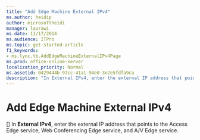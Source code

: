 ```yaml
---
title: "Add Edge Machine External IPv4"
ms.author: heidip
author: microsoftheidi
manager: laurawi
ms.date: 11/17/2014
ms.audience: ITPro
ms.topic: get-started-article
f1_keywords:
- ms.lync.tb.AddEdgeMachineExternalIPv4Page
ms.prod: office-online-server
localization_priority: Normal
ms.assetid: 0429444b-97cc-41a1-94e0-3e2e5fdfa9ca
description: "In External IPv4, enter the external IP address that points to the Access Edge service, Web Conferencing Edge service, and A/V Edge service."
---
```


# Add Edge Machine External IPv4
[]
In **External IPv4**, enter the external IP address that points to the Access Edge service, Web Conferencing Edge service, and A/V Edge service.
  

